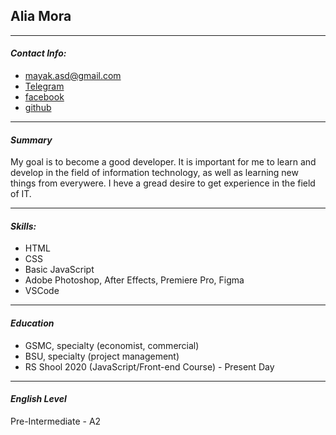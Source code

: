## Alia Mora

***
#### *Contact Info:*
- [mayak.asd@gmail.com](mailto:mayak.asd@gmail.com)
- [Telegram](https://t.me/aliamor/)
- [facebook](https://www.facebook.com/alinmoraa/)
- [github](https://github.com/aliamora)

***
#### *Summary*
My goal is to become a good developer. It is important for me to learn and develop in the field 
of information technology,  as well as learning new things from everywere. I heve a gread desire
to get experience in the field of IT.

***
#### *Skills:*
- HTML
- CSS
- Basic JavaScript
- Adobe Photoshop, After Effects, Premiere Pro, Figma
- VSCode

***
#### *Education*
- GSMC, specialty (economist, commercial) 
- BSU, specialty (project management) 
- RS Shool 2020 (JavaScript/Front-end Course) - Present Day

***
#### *English Level*
Pre-Intermediate - A2
